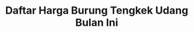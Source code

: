 ---
layout: post
title: "Daftar Harga Burung Tengkek Udang Bulan Ini"
categories: [Harga Burung]
---